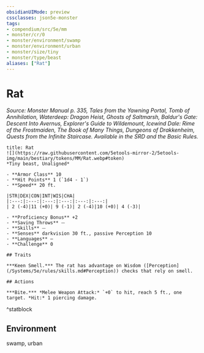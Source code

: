 ```yaml
---
obsidianUIMode: preview
cssclasses: json5e-monster
tags:
- compendium/src/5e/mm
- monster/cr/0
- monster/environment/swamp
- monster/environment/urban
- monster/size/tiny
- monster/type/beast
aliases: ["Rat"]
---
```

# Rat
*Source: Monster Manual p. 335, Tales from the Yawning Portal, Tomb of Annihilation, Waterdeep: Dragon Heist, Ghosts of Saltmarsh, Baldur's Gate: Descent Into Avernus, Explorer's Guide to Wildemount, Icewind Dale: Rime of the Frostmaiden, The Book of Many Things, Dungeons of Drakkenheim, Quests from the Infinite Staircase. Available in the SRD and the Basic Rules.*  

```ad-statblock
title: Rat
![](https://raw.githubusercontent.com/5etools-mirror-2/5etools-img/main/bestiary/tokens/MM/Rat.webp#token)
*Tiny beast, Unaligned*

- **Armor Class** 10
- **Hit Points** 1 (`1d4 - 1`)
- **Speed** 20 ft.

|STR|DEX|CON|INT|WIS|CHA|
|:---:|:---:|:---:|:---:|:---:|:---:|
| 2 (-4)|11 (+0)| 9 (-1)| 2 (-4)|10 (+0)| 4 (-3)|

- **Proficiency Bonus** +2
- **Saving Throws** ⏤
- **Skills** ⏤
- **Senses** darkvision 30 ft., passive Perception 10
- **Languages** —
- **Challenge** 0

## Traits

***Keen Smell.*** The rat has advantage on Wisdom ([Perception](/Systems/5e/rules/skills.md#Perception)) checks that rely on smell.

## Actions

***Bite.*** *Melee Weapon Attack:* `+0` to hit, reach 5 ft., one target. *Hit:* 1 piercing damage.
```
^statblock

## Environment

swamp, urban